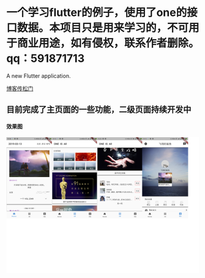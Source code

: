 # 一个学习flutter的例子，使用了one的接口数据。本项目只是用来学习的，不可用于商业用途，如有侵权，联系作者删除。qq：591871713

A new Flutter application.


[博客传松门](https://blog.csdn.net/shayubuhuifei/article/details/88527861)


## 目前完成了主页面的一些功能，二级页面持续开发中

#### 效果图

![主要内容](/image/one-img.png)


